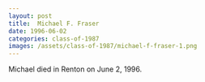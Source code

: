 ```yaml
---
layout: post
title:  Michael F. Fraser
date: 1996-06-02
categories: class-of-1987
images: /assets/class-of-1987/michael-f-fraser-1.png
---
```


Michael died in Renton on June 2, 1996.


